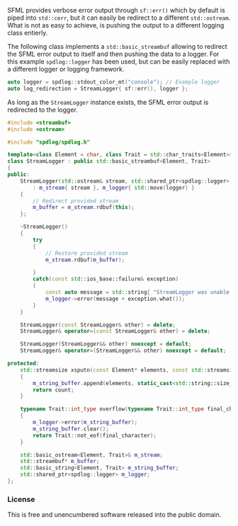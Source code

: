 SFML provides verbose error output through `sf::err()` which by default is piped into `std::cerr`, but it can easily be redirect to a different `std::ostream`. What is not as easy to achieve, is pushing the output to a different logging class entierly.

The following class implements a `std::basic_streambuf` allowing to redirect the SFML error output to itself and then pushing the data to a logger. For this example `spdlog::logger` has been used, but can be easily replaced with a different logger or logging framework.

```cpp
auto logger = spdlog::stdout_color_mt("console"); // Example logger
auto log_redirection = StreamLogger{ sf::err(), logger };
```

As long as the `StreamLogger` instance exists, the SFML error output is redirected to the logger.

```cpp
#include <streambuf>
#include <ostream>

#include "spdlog/spdlog.h"

template<class Element = char, class Trait = std::char_traits<Element>>
class StreamLogger : public std::basic_streambuf<Element, Trait>
{
public:
    StreamLogger(std::ostream& stream, std::shared_ptr<spdlog::logger> logger)
        : m_stream{ stream }, m_logger{ std::move(logger) }
    {
        // Redirect provided stream
        m_buffer = m_stream.rdbuf(this);
    };

    ~StreamLogger()
    {
        try
        {
            // Restore provided stream
            m_stream.rdbuf(m_buffer);

        }
        catch(const std::ios_base::failure& exception)
        {
            const auto message = std::string{ "StreamLogger was unable to restore the provided stream: " };
            m_logger->error(message + exception.what());
        }
    }

    StreamLogger(const StreamLogger& other) = delete;
    StreamLogger& operator=(const StreamLogger& other) = delete;

    StreamLogger(StreamLogger&& other) noexcept = default;
    StreamLogger& operator=(StreamLogger&& other) noexcept = default;

protected:
    std::streamsize xsputn(const Element* elements, const std::streamsize count) override
    {
        m_string_buffer.append(elements, static_cast<std::string::size_type>(count));
        return count;
    }

    typename Trait::int_type overflow(typename Trait::int_type final_character) override
    {
        m_logger->error(m_string_buffer);
        m_string_buffer.clear();
        return Trait::not_eof(final_character);
    }

    std::basic_ostream<Element, Trait>& m_stream;
    std::streambuf* m_buffer;
    std::basic_string<Element, Trait> m_string_buffer;
    std::shared_ptr<spdlog::logger> m_logger;
};
```

### License

This is free and unencumbered software released into the public domain.